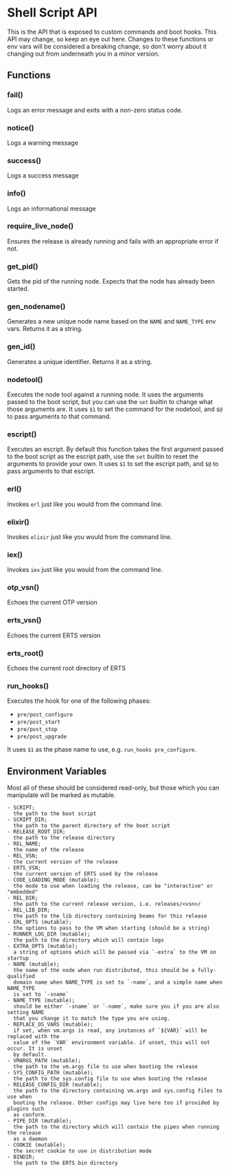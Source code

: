 # Shell Script API

This is the API that is exposed to custom commands and boot hooks. This API
may change, so keep an eye out here. Changes to these functions or env vars will
be considered a breaking change, so don't worry about it changing out from underneath
you in a minor version.

## Functions

### fail()

Logs an error message and exits with a non-zero status code.

### notice()

Logs a warning message

### success()

Logs a success message

### info()

Logs an informational message

### require_live_node()

Ensures the release is already running and fails with an appropriate error if not.

### get_pid()

Gets the pid of the running node. Expects that the node has already been started.

### gen_nodename()

Generates a new unique node name based on the `NAME` and `NAME_TYPE` env vars. Returns
it as a string.

### gen_id()

Generates a unique identifier. Returns it as a string.

### nodetool()

Executes the node tool against a running node. It uses the arguments passed to the
boot script, but you can use the `set` builtin to change what those arguments are.
It uses `$1` to set the command for the nodetool, and `$@` to pass arguments to that
command.

### escript()

Executes an escript. By default this function takes the first argument passed to the boot
script as the escript path, use the `set` builtin to reset the arguments to provide your
own. It uses `$1` to set the escript path, and `$@` to pass arguments to that escript.

### erl()

Invokes `erl` just like you would from the command line.

### elixir()

Invokes `elixir` just like you would from the command line.

### iex()

Invokes `iex` just like you would from the command line.

### otp_vsn()

Echoes the current OTP version

### erts_vsn()

Echoes the current ERTS version

### erts_root()

Echoes the current root directory of ERTS

### run_hooks()

Executes the hook for one of the following phases:

- `pre/post_configure`
- `pre/post_start`
- `pre/post_stop`
- `pre/post_upgrade`

It uses `$1` as the phase name to use, e.g. `run_hooks pre_configure`.

## Environment Variables

Most all of these should be considered read-only, but those which you can manipulate
will be marked as mutable.

```
- SCRIPT;
  the path to the boot script
- SCRIPT_DIR;
  the path to the parent directory of the boot script
- RELEASE_ROOT_DIR;
  the path to the release directory
- REL_NAME;
  the name of the release
- REL_VSN;
  the current version of the release
- ERTS_VSN;
  the current version of ERTS used by the release
- CODE_LOADING_MODE (mutable);
  the mode to use when loading the release, can be "interactive" or "embedded"
- REL_DIR;
  the path to the current release version, i.e. releases/<vsn>/
- REL_LIB_DIR;
  the path to the lib directory containing beams for this release
- ERL_OPTS (mutable);
  the options to pass to the VM when starting (should be a string)
- RUNNER_LOG_DIR (mutable);
  the path to the directory which will contain logs
- EXTRA_OPTS (mutable);
  a string of options which will be passed via `-extra` to the VM on startup
- NAME (mutable);
  the name of the node when run distributed, this should be a fully-qualified
  domain name when NAME_TYPE is set to `-name`, and a simple name when NAME_TYPE
  is set to `-sname`
- NAME_TYPE (mutable);
  should be either `-sname` or `-name`, make sure you if you are also setting NAME
  that you change it to match the type you are using.
- REPLACE_OS_VARS (mutable);
  if set, when vm.args is read, any instances of `${VAR}` will be replaced with the
  value of the `VAR` environment variable. if unset, this will not occur. It is unset
  by default.
- VMARGS_PATH (mutable);
  the path to the vm.args file to use when booting the release
- SYS_CONFIG_PATH (mutable);
  the path to the sys.config file to use when booting the release
- RELEASE_CONFIG_DIR (mutable);
  the path to the directory containing vm.args and sys.config files to use when
  booting the release. Other configs may live here too if provided by plugins such
  as conform.
- PIPE_DIR (mutable);
  the path to the directory which will contain the pipes when running the release
  as a daemon
- COOKIE (mutable);
  the secret cookie to use in distribution mode
- BINDIR;
  the path to the ERTS bin directory
```
